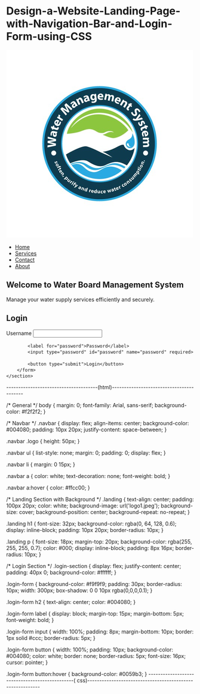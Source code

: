 # Design-a-Website-Landing-Page-with-Navigation-Bar-and-Login-Form-using-CSS
<!DOCTYPE html>
<html lang="en">
<head>
    <meta charset="UTF-8">
    <meta name="viewport" content="width=device-width, initial-scale=1.0">
    <title>Water Board Management System</title>
    <link rel="stylesheet" href="water.css">
</head>
<body>
    <nav class="navbar">
        <img src="logo.jpeg" alt="Water Board Logo" class="logo">
        <ul>
            <li><a href="#">Home</a></li>
            <li><a href="#">Services</a></li>
            <li><a href="#">Contact</a></li>
            <li><a href="#">About</a></li>
        </ul>
    </nav>
    <section class="landing">
        <h1>Welcome to Water Board Management System</h1>
        <p>Manage your water supply services efficiently and securely.</p>
    </section>
    <section class="login-section">
        <form class="login-form">
            <h2>Login</h2>
            <label for="username">Username</label>
            <input type="text" id="username" name="username" required>

            <label for="password">Password</label>
            <input type="password" id="password" name="password" required>

            <button type="submit">Login</button>
        </form>
    </section>

</body>
</html>
--------------------------------------(html)-----------------------------------------

/* General */
body {
    margin: 0;
    font-family: Arial, sans-serif;
    background-color: #f2f2f2;
}

/* Navbar */
.navbar {
    display: flex;
    align-items: center;
    background-color: #004080;
    padding: 10px 20px;
    justify-content: space-between;
}

.navbar .logo {
    height: 50px;
}

.navbar ul {
    list-style: none;
    margin: 0;
    padding: 0;
    display: flex;
}

.navbar li {
    margin: 0 15px;
}

.navbar a {
    color: white;
    text-decoration: none;
    font-weight: bold;
}

.navbar a:hover {
    color: #ffcc00;
}

/* Landing Section with Background */
.landing {
    text-align: center;
    padding: 100px 20px;
    color: white;
    background-image: url('logo1.jpeg');
    background-size: cover;
    background-position: center;
    background-repeat: no-repeat;
}

.landing h1 {
    font-size: 32px;
    background-color: rgba(0, 64, 128, 0.6);
    display: inline-block;
    padding: 10px 20px;
    border-radius: 10px;
}

.landing p {
    font-size: 18px;
    margin-top: 20px;
    background-color: rgba(255, 255, 255, 0.7);
    color: #000;
    display: inline-block;
    padding: 8px 16px;
    border-radius: 10px;
}

/* Login Section */
.login-section {
    display: flex;
    justify-content: center;
    padding: 40px 0;
    background-color: #ffffff;
}

.login-form {
    background-color: #f9f9f9;
    padding: 30px;
    border-radius: 10px;
    width: 300px;
    box-shadow: 0 0 10px rgba(0,0,0,0.1);
}

.login-form h2 {
    text-align: center;
    color: #004080;
}

.login-form label {
    display: block;
    margin-top: 15px;
    margin-bottom: 5px;
    font-weight: bold;
}

.login-form input {
    width: 100%;
    padding: 8px;
    margin-bottom: 10px;
    border: 1px solid #ccc;
    border-radius: 5px;
}

.login-form button {
    width: 100%;
    padding: 10px;
    background-color: #004080;
    color: white;
    border: none;
    border-radius: 5px;
    font-size: 16px;
    cursor: pointer;
}

.login-form button:hover {
    background-color: #0059b3;
}
-----------------------------------------------( css)----------------------------------------------------------
